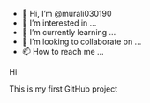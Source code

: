 - 👋 Hi, I’m @murali030190
- 👀 I’m interested in ...
- 🌱 I’m currently learning ...
- 💞️ I’m looking to collaborate on ...
- 📫 How to reach me ...

<!---
murali030190/murali030190 is a ✨ special ✨ repository because its `README.md` (this file) appears on your GitHub profile.
You can click the Preview link to take a look at your changes.
--->Hi 
This is my first GitHub project

